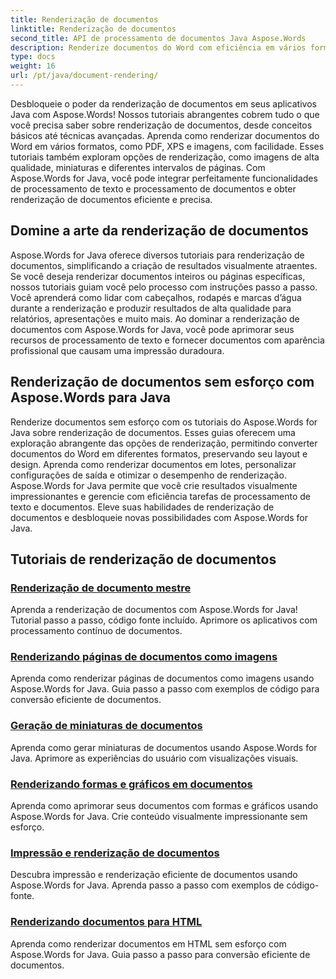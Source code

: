 ```yaml
---
title: Renderização de documentos
linktitle: Renderização de documentos
second_title: API de processamento de documentos Java Aspose.Words
description: Renderize documentos do Word com eficiência em vários formatos em Java com Aspose.Words! Renderização mestre de documentos para resultados profissionais.
type: docs
weight: 16
url: /pt/java/document-rendering/
---
```


Desbloqueie o poder da renderização de documentos em seus aplicativos Java com Aspose.Words! Nossos tutoriais abrangentes cobrem tudo o que você precisa saber sobre renderização de documentos, desde conceitos básicos até técnicas avançadas. Aprenda como renderizar documentos do Word em vários formatos, como PDF, XPS e imagens, com facilidade. Esses tutoriais também exploram opções de renderização, como imagens de alta qualidade, miniaturas e diferentes intervalos de páginas. Com Aspose.Words for Java, você pode integrar perfeitamente funcionalidades de processamento de texto e processamento de documentos e obter renderização de documentos eficiente e precisa.

## Domine a arte da renderização de documentos

Aspose.Words for Java oferece diversos tutoriais para renderização de documentos, simplificando a criação de resultados visualmente atraentes. Se você deseja renderizar documentos inteiros ou páginas específicas, nossos tutoriais guiam você pelo processo com instruções passo a passo. Você aprenderá como lidar com cabeçalhos, rodapés e marcas d’água durante a renderização e produzir resultados de alta qualidade para relatórios, apresentações e muito mais. Ao dominar a renderização de documentos com Aspose.Words for Java, você pode aprimorar seus recursos de processamento de texto e fornecer documentos com aparência profissional que causam uma impressão duradoura.

## Renderização de documentos sem esforço com Aspose.Words para Java

Renderize documentos sem esforço com os tutoriais do Aspose.Words for Java sobre renderização de documentos. Esses guias oferecem uma exploração abrangente das opções de renderização, permitindo converter documentos do Word em diferentes formatos, preservando seu layout e design. Aprenda como renderizar documentos em lotes, personalizar configurações de saída e otimizar o desempenho de renderização. Aspose.Words for Java permite que você crie resultados visualmente impressionantes e gerencie com eficiência tarefas de processamento de texto e documentos. Eleve suas habilidades de renderização de documentos e desbloqueie novas possibilidades com Aspose.Words for Java.

## Tutoriais de renderização de documentos
### [ Renderização de documento mestre](./master-document-rendering/)
Aprenda a renderização de documentos com Aspose.Words for Java! Tutorial passo a passo, código fonte incluído. Aprimore os aplicativos com processamento contínuo de documentos.
### [Renderizando páginas de documentos como imagens](./rendering-document-pages-images/)
Aprenda como renderizar páginas de documentos como imagens usando Aspose.Words for Java. Guia passo a passo com exemplos de código para conversão eficiente de documentos.
### [Geração de miniaturas de documentos](./document-thumbnail-generation/)
Aprenda como gerar miniaturas de documentos usando Aspose.Words for Java. Aprimore as experiências do usuário com visualizações visuais.
### [Renderizando formas e gráficos em documentos](./rendering-shapes-graphics/)
Aprenda como aprimorar seus documentos com formas e gráficos usando Aspose.Words for Java. Crie conteúdo visualmente impressionante sem esforço.
### [Impressão e renderização de documentos](./document-printing-rendering/)
Descubra impressão e renderização eficiente de documentos usando Aspose.Words for Java. Aprenda passo a passo com exemplos de código-fonte.
### [Renderizando documentos para HTML](./rendering-documents-html/)
Aprenda como renderizar documentos em HTML sem esforço com Aspose.Words for Java. Guia passo a passo para conversão eficiente de documentos.